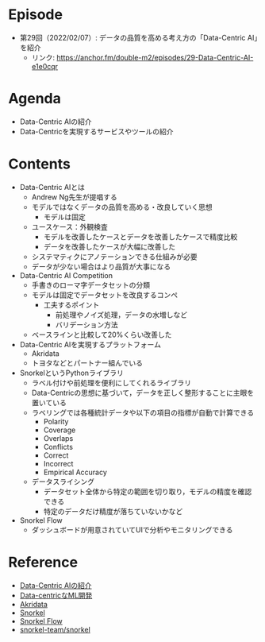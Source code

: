 # Episode
- 第29回（2022/02/07）: データの品質を高める考え方の「Data-Centric AI」を紹介
    - リンク: https://anchor.fm/double-m2/episodes/29-Data-Centric-AI-e1e0cqr

# Agenda
- Data-Centric AIの紹介
- Data-Centricを実現するサービスやツールの紹介

# Contents
- Data-Centric AIとは
    - Andrew Ng先生が提唱する
    - モデルではなくデータの品質を高める・改良していく思想
        - モデルは固定
    - ユースケース：外観検査
        - モデルを改善したケースとデータを改善したケースで精度比較
        - データを改善したケースが大幅に改善した
    - システマティクにアノテーションできる仕組みが必要
    - データが少ない場合はより品質が大事になる
- Data-Centric AI Competition
    - 手書きのローマ字データセットの分類
    - モデルは固定でデータセットを改良するコンペ
        - 工夫するポイント
            - 前処理やノイズ処理，データの水増しなど
            - バリデーション方法
    - ベースラインと比較して20%くらい改善した
- Data-Centric AIを実現するプラットフォーム
    - Akridata
    - トヨタなどとパートナー組んでいる
- SnorkelというPythonライブラリ
    - ラベル付けや前処理を便利にしてくれるライブラリ
    - Data-Centricの思想に基づいて，データを正しく整形することに主眼を置いている
    - ラベリングでは各種統計データや以下の項目の指標が自動で計算できる
        - Polarity
        - Coverage
        - Overlaps
        - Conflicts
        - Correct
        - Incorrect
        - Empirical Accuracy
    - データスライシング
        - データセット全体から特定の範囲を切り取り，モデルの精度を確認できる
        - 特定のデータだけ精度が落ちていないかなど
- Snorkel Flow
    - ダッシュボードが用意されていてUIで分析やモニタリングできる

# Reference
- [Data-Centric AIの紹介](https://www.slideshare.net/KazuyukiMiyazawa/datacentric-ai)
- [Data-centricなML開発](https://www.slideshare.net/TakeshiSuzuki21/data-centricml-248354451)
- [Akridata](https://www.akridata.com/)
- [Snorkel](https://snorkel.ai/)
- [Snorkel Flow](https://snorkel.ai/platform/)
- [snorkel-team/snorkel](https://github.com/snorkel-team/snorkel)